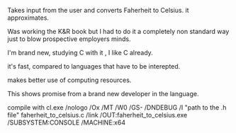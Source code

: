 Takes input from the user and converts Faherheit to Celsius.
it approximates.

Was working the K&R  book but I had to do it a completely non standard way  just to blow prospective employers minds.

I'm  brand new, studying C with it , I like C already.

it's fast, compared to languages that have to be interepted.

makes better use of computing resources.    

This shows promise from a brand new developer in the language.

compile with cl.exe /nologo /Ox /MT /W0 /GS- /DNDEBUG /I "path to the .h file" faherheit_to_celsius.c /link /OUT:faherheit_to_celsius.exe /SUBSYSTEM:CONSOLE /MACHINE:x64


